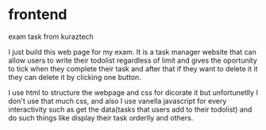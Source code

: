# frontend

exam task from kuraztech

I just build this web page for my exam. It is a task manager website that can allow users to write their todolist regardless of limit and gives the oportunity to tick when they complete their task and after that if they want to delete it it they can delete it by clicking one button.

I use html to structure the webpage and css for dicorate it but unfortunetlly I don't use that much css, and also I use vanella javascript for every interactivity such as get the data(tasks that users add to their todolist) and do such things like display their task orderlly and others.
